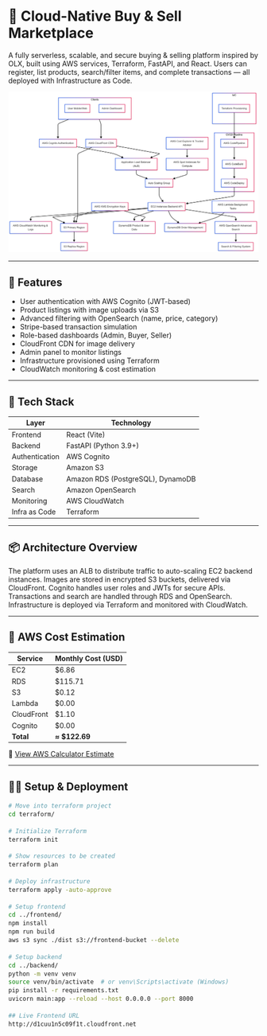 # 🛒 Cloud-Native Buy & Sell Marketplace

A fully serverless, scalable, and secure buying & selling platform inspired by OLX, built using AWS services, Terraform, FastAPI, and React. Users can register, list products, search/filter items, and complete transactions — all deployed with Infrastructure as Code.

![Architecture](./Architectural%20Diagram_Group3.png)

---

## 🚀 Features

- User authentication with AWS Cognito (JWT-based)
- Product listings with image uploads via S3
- Advanced filtering with OpenSearch (name, price, category)
- Stripe-based transaction simulation
- Role-based dashboards (Admin, Buyer, Seller)
- CloudFront CDN for image delivery
- Admin panel to monitor listings
- Infrastructure provisioned using Terraform
- CloudWatch monitoring & cost estimation

---

## 🧰 Tech Stack

| Layer            | Technology                               |
|------------------|-------------------------------------------|
| Frontend         | React (Vite)                              |
| Backend          | FastAPI (Python 3.9+)                     |
| Authentication   | AWS Cognito                               |
| Storage          | Amazon S3                                 |
| Database         | Amazon RDS (PostgreSQL), DynamoDB         |
| Search           | Amazon OpenSearch                         |
| Monitoring       | AWS CloudWatch                            |
| Infra as Code    | Terraform                                 |

---

## 📦 Architecture Overview

The platform uses an ALB to distribute traffic to auto-scaling EC2 backend instances. Images are stored in encrypted S3 buckets, delivered via CloudFront. Cognito handles user roles and JWTs for secure APIs. Transactions and search are handled through RDS and OpenSearch. Infrastructure is deployed via Terraform and monitored with CloudWatch.

---

## 💸 AWS Cost Estimation

| Service      | Monthly Cost (USD) |
|--------------|--------------------|
| EC2          | $6.86              |
| RDS          | $115.71            |
| S3           | $0.12              |
| Lambda       | $0.00              |
| CloudFront   | $1.10              |
| Cognito      | $0.00              |
| **Total**    | **≈ $122.69**      |

🔗 [View AWS Calculator Estimate](https://calculator.aws/#/estimate?id=1d4628b308521dea393922c02561d2c2367a47bb)

---

## 🧑‍💻 Setup & Deployment

```bash
# Move into terraform project
cd terraform/

# Initialize Terraform
terraform init

# Show resources to be created
terraform plan

# Deploy infrastructure
terraform apply -auto-approve

# Setup frontend
cd ../frontend/
npm install
npm run build
aws s3 sync ./dist s3://frontend-bucket --delete

# Setup backend
cd ../backend/
python -m venv venv
source venv/bin/activate  # or venv\Scripts\activate (Windows)
pip install -r requirements.txt
uvicorn main:app --reload --host 0.0.0.0 --port 8000

## Live Frontend URL
http://d1cuu1n5c09f1t.cloudfront.net
